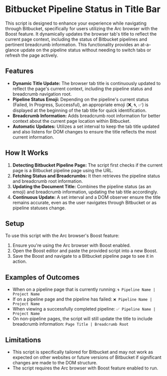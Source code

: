 # Bitbucket Pipeline Status in Title Bar

This script is designed to enhance your experience while navigating through Bitbucket, specifically for users utilizing the Arc browser with the Boost feature. It dynamically updates the browser tab's title to reflect the current page context, including the status of Bitbucket pipelines and pertinent breadcrumb information. This functionality provides an at-a-glance update on the pipeline status without needing to switch tabs or refresh the page actively.

## Features

- **Dynamic Title Update:** The browser tab title is continuously updated to reflect the page's current context, including the pipeline status and breadcrumb navigation root.
- **Pipeline Status Emoji:** Depending on the pipeline's current status (Failed, In Progress, Successful), an appropriate emoji (❌, 🌀, ✅) is displayed at the beginning of the tab title for quick identification.
- **Breadcrumb Information:** Adds breadcrumb root information for better context about the current page location within Bitbucket.
- **Automatic Updates:** Utilizes a set interval to keep the tab title updated and also listens for DOM changes to ensure the title reflects the most current information.

## How It Works

1. **Detecting Bitbucket Pipeline Page:** The script first checks if the current page is a Bitbucket pipeline page using the URL.
2. **Fetching Status and Breadcrumbs:** It then retrieves the pipeline status and breadcrumb root information.
3. **Updating the Document Title:** Combines the pipeline status (as an emoji) and breadcrumb information, updating the tab title accordingly.
4. **Continuous Update:** A set interval and a DOM observer ensure the title remains accurate, even as the user navigates through Bitbucket or as pipeline statuses change.

## Setup

To use this script with the Arc browser's Boost feature:

1. Ensure you're using the Arc browser with Boost enabled.
2. Open the Boost editor and paste the provided script into a new Boost.
3. Save the Boost and navigate to a Bitbucket pipeline page to see it in action.

## Examples of Outcomes

- When on a pipeline page that is currently running: `🌀 Pipeline Name | Project Name`
- If on a pipeline page and the pipeline has failed: `❌ Pipeline Name | Project Name`
- When viewing a successfully completed pipeline: `✅ Pipeline Name | Project Name`
- On non-pipeline pages, the script will still update the title to include breadcrumb information: `Page Title | Breadcrumb Root`

## Limitations

- This script is specifically tailored for Bitbucket and may not work as expected on other websites or future versions of Bitbucket if significant changes are made to the DOM structure.
- The script requires the Arc browser with Boost feature enabled to run.
